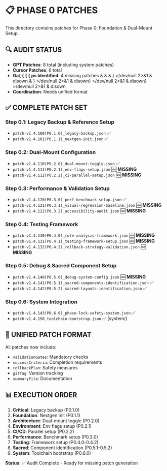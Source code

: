 # 📋 **PHASE 0 PATCHES**

This directory contains patches for Phase 0: Foundation & Dual-Mount Setup.

## **🔍 AUDIT STATUS**
- **GPT Patches**: 8 total (including system patches)
- **Cursor Patches**: 6 total
- **Ga{ { { { ps Identified**: 4 missing patches & &  & } >/dev/null 2>&1 & disown & } >/dev/null 2>&1 & disown} >/dev/null 2>&1 & disown} >/dev/null 2>&1 & disown
- **Coordination**: Needs unified format

## **✅ COMPLETE PATCH SET**

### **Step 0.1: Legacy Backup & Reference Setup**
- `patch-v1.4.100(P0.1.0)_legacy-backup.json` ✅
- `patch-v1.4.101(P0.1.1)_nextgen-init.json` ✅

### **Step 0.2: Dual-Mount Configuration**
- `patch-v1.4.110(P0.2.0)_dual-mount-toggle.json` ✅
- `patch-v1.4.111(P0.2.1)_env-flags-setup.json` 🆕 **MISSING**
- `patch-v1.4.112(P0.2.2)_ci-parallel-setup.json` 🆕 **MISSING**

### **Step 0.3: Performance & Validation Setup**
- `patch-v1.4.120(P0.3.0)_perf-benchmark-setup.json` ✅
- `patch-v1.4.121(P0.3.1)_visual-regression-baseline.json` 🆕 **MISSING**
- `patch-v1.4.122(P0.3.2)_accessibility-audit.json` 🆕 **MISSING**

### **Step 0.4: Testing Framework**
- `patch-v1.4.130(P0.4.0)_role-analysis-framework.json` 🆕 **MISSING**
- `patch-v1.4.131(P0.4.1)_testing-framework-setup.json` 🆕 **MISSING**
- `patch-v1.4.132(P0.4.2)_rollback-strategy-validation.json` 🆕 **MISSING**

### **Step 0.5: Debug & Sacred Component Setup**
- `patch-v1.4.140(P0.5.0)_debug-system-config.json` 🆕 **MISSING**
- `patch-v1.4.141(P0.5.1)_sacred-components-identification.json` ✅
- `patch-v1.4.142(P0.5.2)_sacred-layouts-identification.json` ✅

### **Step 0.6: System Integration**
- `patch-v1.4.143(P0.6.0)_phase-lock-safety-system.json` ✅
- `patch-v1.4.150_toolchain-bootstrap.json` ✅ (system/)

## **🔄 UNIFIED PATCH FORMAT**
All patches now include:
- `validationGates`: Mandatory checks
- `successCriteria`: Completion requirements  
- `rollbackPlan`: Safety measures
- `gitTag`: Version tracking
- `summaryFile`: Documentation

## **📊 EXECUTION ORDER**
1. **Critical**: Legacy backup (P0.1.0)
2. **Foundation**: Nextgen init (P0.1.1)
3. **Architecture**: Dual-mount toggle (P0.2.0)
4. **Environment**: Env flags setup (P0.2.1)
5. **CI/CD**: Parallel setup (P0.2.2)
6. **Performance**: Benchmark setup (P0.3.0)
7. **Testing**: Framework setup (P0.4.0-0.4.2)
8. **Sacred**: Component identification (P0.5.1-0.5.2)
9. **System**: Toolchain bootstrap (P0.6.0)

**Status**: ✅ Audit Complete - Ready for missing patch generation 